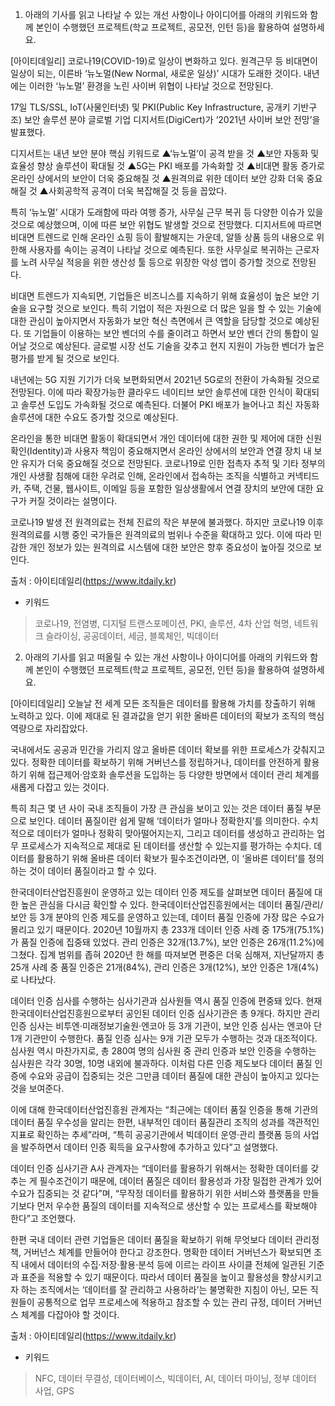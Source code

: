 1. 아래의 기사를 읽고 나타날 수 있는 개선 사항이나 아이디어를 아래의 키워드와 함께 본인이 수행했던 프로젝트(학교 프로젝트, 공모전, 인턴 등)을 활용하여 설명하세요.

[아이티데일리] 코로나19(COVID-19)로 일상이 변화하고 있다. 원격근무 등 비대면이 일상이 되는, 이른바 ‘뉴노멀(New Normal, 새로운 일상)’ 시대가 도래한 것이다. 내년에는 이러한 ‘뉴노멀’ 환경을 노린 사이버 위협이 나타날 것으로 전망된다.

17일 TLS/SSL, IoT(사물인터넷) 및 PKI(Public Key Infrastructure, 공개키 기반구조) 보안 솔루션 분야 글로벌 기업 디지서트(DigiCert)가 ‘2021년 사이버 보안 전망’을 발표했다.

디지서트는 내년 보안 분야 핵심 키워드로 ▲‘뉴노멀’이 공격 받을 것 ▲보안 자동화 및 효율성 향상 솔루션이 확대될 것 ▲5G는 PKI 배포를 가속화할 것 ▲비대면 활동 증가로 온라인 상에서의 보안이 더욱 중요해질 것 ▲원격의료 위한 데이터 보안 강화 더욱 중요해질 것 ▲사회공학적 공격이 더욱 복잡해질 것 등을 꼽았다.

특히 ‘뉴노멀’ 시대가 도래함에 따라 여행 증가, 사무실 근무 복귀 등 다양한 이슈가 있을 것으로 예상했으며, 이에 따른 보안 위협도 발생할 것으로 전망했다. 디지서트에 따르면 비대면 트렌드로 인해 온라인 쇼핑 등이 활발해지는 가운데, 알뜰 상품 등의 내용으로 위한해 사용자를 속이는 공격이 나타날 것으로 예측된다. 또한 사무실로 복귀하는 근로자를 노려 사무실 적응을 위한 생산성 툴 등으로 위장한 악성 앱이 증가할 것으로 전망된다.

비대면 트렌드가 지속되면, 기업들은 비즈니스를 지속하기 위해 효율성이 높은 보안 기술을 요구할 것으로 보인다. 특히 기업이 적은 자원으로 더 많은 일을 할 수 있는 기술에 대한 관심이 높아지면서 자동화가 보안 혁신 측면에서 큰 역할을 담당할 것으로 예상된다. 또 기업들이 이용하는 보안 벤더의 수를 줄이려고 하면서 보안 벤더 간의 통합이 일어날 것으로 예상된다. 글로벌 시장 선도 기술을 갖추고 현지 지원이 가능한 벤더가 높은 평가를 받게 될 것으로 보인다.

내년에는 5G 지원 기기가 더욱 보편화되면서 2021년 5G로의 전환이 가속화될 것으로 전망된다. 이에 따라 확장가능한 클라우드 네이티브 보안 솔루션에 대한 인식이 확대되고 솔루션 도입도 가속화될 것으로 예측된다. 더불어 PKI 배포가 늘어나고 최신 자동화 솔루션에 대한 수요도 증가할 것으로 예상된다.

온라인을 통한 비대면 활동이 확대되면서 개인 데이터에 대한 권한 및 제어에 대한 신원 확인(Identity)과 사용자 책임이 중요해지면서 온라인 상에서의 보안과 연결 장치 내 보안 유지가 더욱 중요해질 것으로 전망된다. 코로나19로 인한 접촉자 추적 및 기타 정부의 개인 사생활 침해에 대한 우려로 인해, 온라인에서 접속하는 조직을 식별하고 커넥티드카, 주택, 건물, 웹사이트, 이메일 등을 포함한 일상생활에서 연결 장치의 보안에 대한 요구가 커질 것이라는 설명이다.

코로나19 발생 전 원격의료는 전체 진료의 작은 부분에 불과했다. 하지만 코로나19 이후 원격의료를 시행 중인 국가들은 원격의료의 범위나 수준을 확대하고 있다. 이에 따라 민감한 개인 정보가 있는 원격의료 시스템에 대한 보안은 향후 중요성이 높아질 것으로 보인다.

출처 : 아이티데일리(https://www.itdaily.kr)

* 키워드
> 코로나19, 전염병, 디지털 트랜스포메이션, PKI, 솔루션, 4차 산업 혁명, 네트워크 슬라이싱, 공공데이터, 세금, 블록체인, 빅데이터


2. 아래의 기사를 읽고 떠올릴 수 있는 개선 사항이나 아이디어를 아래의 키워드와 함께 본인이 수행했던 프로젝트(학교 프로젝트, 공모전, 인턴 등)을 활용하여 설명하세요.

[아이티데일리] 오늘날 전 세계 모든 조직들은 데이터를 활용해 가치를 창출하기 위해 노력하고 있다. 이에 제대로 된 결과값을 얻기 위한 올바른 데이터의 확보가 조직의 핵심 역량으로 자리잡았다.

국내에서도 공공과 민간을 가리지 않고 올바른 데이터 확보를 위한 프로세스가 갖춰지고 있다. 정확한 데이터를 확보하기 위해 거버넌스를 정립하거나, 데이터를 안전하게 활용하기 위해 접근제어·암호화 솔루션을 도입하는 등 다양한 방면에서 데이터 관리 체계를 새롭게 다잡고 있는 것이다.

특히 최근 몇 년 사이 국내 조직들이 가장 큰 관심을 보이고 있는 것은 데이터 품질 부문으로 보인다. 데이터 품질이란 쉽게 말해 ‘데이터가 얼마나 정확한지’를 의미한다. 수치적으로 데이터가 얼마나 정확히 맞아떨어지는지, 그리고 데이터를 생성하고 관리하는 업무 프로세스가 지속적으로 제대로 된 데이터를 생산할 수 있는지를 평가하는 수치다. 데이터를 활용하기 위해 올바른 데이터 확보가 필수조건이라면, 이 ‘올바른 데이터’를 정의하는 것이 데이터 품질이라고 할 수 있다.

한국데이터산업진흥원이 운영하고 있는 데이터 인증 제도를 살펴보면 데이터 품질에 대한 높은 관심을 다시금 확인할 수 있다. 한국데이터산업진흥원에서는 데이터 품질/관리/보안 등 3개 분야의 인증 제도를 운영하고 있는데, 데이터 품질 인증에 가장 많은 수요가 몰리고 있기 때문이다. 2020년 10월까지 총 233개 데이터 인증 사례 중 175개(75.1%)가 품질 인증에 집중돼 있었다. 관리 인증은 32개(13.7%), 보안 인증은 26개(11.2%)에 그쳤다. 집계 범위를 좁혀 2020년 한 해를 따져보면 편중은 더욱 심해져, 지난달까지 총 25개 사례 중 품질 인증은 21개(84%), 관리 인증은 3개(12%), 보안 인증은 1개(4%)로 나타났다.

데이터 인증 심사를 수행하는 심사기관과 심사원들 역시 품질 인증에 편중돼 있다. 현재 한국데이터산업진흥원으로부터 공인된 데이터 인증 심사기관은 총 9개다. 하지만 관리 인증 심사는 비투엔·미래정보기술원·엔코아 등 3개 기관이, 보안 인증 심사는 엔코아 단 1개 기관만이 수행한다. 품질 인증 심사는 9개 기관 모두가 수행하는 것과 대조적이다. 심사원 역시 마찬가지로, 총 280여 명의 심사원 중 관리 인증과 보안 인증을 수행하는 심사원은 각각 30명, 10명 내외에 불과하다. 이처럼 다른 인증 제도보다 데이터 품질 인증에 수요와 공급이 집중되는 것은 그만큼 데이터 품질에 대한 관심이 높아지고 있다는 것을 보여준다.

이에 대해 한국데이터산업진흥원 관계자는 “최근에는 데이터 품질 인증을 통해 기관의 데이터 품질 우수성을 알리는 한편, 내부적인 데이터 품질관리 조직의 성과를 객관적인 지표로 확인하는 추세”라며, “특히 공공기관에서 빅데이터 운영·관리 플랫폼 등의 사업을 발주하면서 데이터 인증 획득을 요구사항에 추가하고 있다”고 설명했다.

데이터 인증 심사기관 A사 관계자는 “데이터를 활용하기 위해서는 정확한 데이터를 갖추는 게 필수조건이기 때문에, 데이터 품질은 데이터 활용성과 가장 밀접한 관계가 있어 수요가 집중되는 것 같다”며, “무작정 데이터를 활용하기 위한 서비스와 플랫폼을 만들기보다 먼저 우수한 품질의 데이터를 지속적으로 생산할 수 있는 프로세스를 확보해야 한다”고 조언했다.

한편 국내 데이터 관련 기업들은 데이터 품질을 확보하기 위해 무엇보다 데이터 관리정책, 거버넌스 체계를 만들어야 한다고 강조한다. 명확한 데이터 거버넌스가 확보되면 조직 내에서 데이터의 수집·저장·활용·분석 등에 이르는 라이프 사이클 전체에 일관된 기준과 표준을 적용할 수 있기 때문이다. 따라서 데이터 품질을 높이고 활용성을 향상시키고자 하는 조직에서는 ‘데이터를 잘 관리하고 사용하라’는 불명확한 지침이 아닌, 모든 직원들이 공통적으로 업무 프로세스에 적용하고 참조할 수 있는 관리 규정, 데이터 거버넌스 체계를 다잡아야 할 것이다.

출처 : 아이티데일리(https://www.itdaily.kr)

* 키워드
> NFC, 데이터 무결성, 데이터베이스, 빅데이터, AI, 데이터 마이닝, 정부 데이터 사업, GPS
